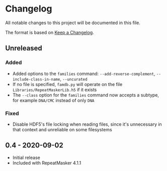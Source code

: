 # Changelog
All notable changes to this project will be documented in this file.

The format is based on [Keep a Changelog](https://keepachangelog.com/en/1.0.0/).

## Unreleased
### Added
- Added options to the `families` command: `--add-reverse-complement`,
  `--include-class-in-name`, `--uncurated`
- If no file is specified, `famdb.py` will operate on the file
  `Libraries/RepeatMaskerLib.h5` if it exists
- The `--class` option for the `families` command now accepts a subtype, for
  example `DNA/CMC` instead of only `DNA`
### Fixed
- Disable HDF5's file locking when reading files, since it's unnecessary in
  that context and unreliable on some filesystems

## 0.4 - 2020-09-02
- Initial release
- Included with RepeatMasker 4.1.1
